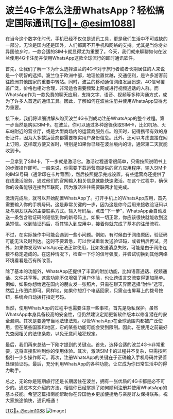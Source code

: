 # 波兰4G卡怎么注册WhatsApp？轻松搞定国际通讯[[TG💪+ @esim1088](https://t.me/s/esim1088)]

在当今这个数字化时代，手机已经不仅仅是通讯工具，更是我们生活中不可或缺的一部分。无论是国内还是国外，人们都离不开手机和网络的支持。尤其是当你身处异国他乡时，一款合适的SIM卡就显得尤为重要了。今天，我们就来聊聊如何在波兰使用4G卡注册并使用WhatsApp这款全球流行的即时通讯软件。

首先，让我们了解一下为什么选择波兰的4G卡对于旅行者或者长期居住的人来说是一个明智的选择。波兰位于欧洲中部，地理位置优越，交通便利，是许多游客前往欧洲其他国家的重要中转站。同时，波兰的移动通信网络发展迅速，4G信号覆盖广泛，价格也相对合理，非常适合需要频繁上网或进行视频通话的人群。而WhatsApp作为一款免费的聊天应用，支持文字、语音、视频等多种沟通方式，成为了许多人首选的通讯工具。因此，了解如何在波兰注册并使用WhatsApp显得尤为重要。

接下来，我们将详细讲解从购买波兰4G卡到成功注册WhatsApp的整个过程。第一步当然是购买SIM卡。在波兰，你可以通过多种途径获取SIM卡，比如机场、火车站附近的营业厅，或是大型商场内的运营商服务点。购买时，记得携带有效的身份证件，因为大多数运营商都需要核实用户身份信息。此外，还可以考虑直接在网上订购，这样既方便又省时，特别是如果你已经在波兰境内的话，通常第二天就能收到卡。

一旦拿到了SIM卡，下一步就是激活它。激活过程通常很简单，只需按照说明书上的步骤操作即可。一般来说，你需要下载运营商提供的官方应用程序，输入SIM卡的IMSI号码（通常印在卡片背面），然后按照提示完成设置。有些运营商还提供了在线激活服务，通过他们的官网输入相关信息就能快速激活。在这个过程中，确保你的设备能够连接到互联网，因为激活往往需要联网才能完成。

激活完成后，就可以开始配置WhatsApp了。打开手机上的WhatsApp应用，首先需要输入你的手机号码。这是非常关键的一步，因为这是你今后用来接收验证码以及与朋友联系的主要联系方式。输入号码后，点击“下一步”，WhatsApp会自动发送一条包含验证码的短信到你的新号码上。如果一切正常，你应该很快就能收到这条短信。收到验证码后，将其输入到应用中，接着你就完成了基本的注册流程。

不过，在实际操作中可能会遇到一些小问题。例如，有时候由于网络原因，验证码可能无法及时到达。这时不要着急，可以尝试重新发送验证码，或者稍后再试。另外，如果你发现WhatsApp无法正常使用，比如发送消息失败，可能是由于网络连接不稳定造成的。在这种情况下，检查一下你的信号强度，并尝试切换到其他网络环境看看是否有所改善。

除了基本的功能外，WhatsApp还提供了丰富的附加功能，比如语音通话、视频通话、文件共享等。这些功能不仅增强了用户体验，也让跨语言交流变得更加简单。例如，如果你想给远在国内的朋友发一张照片，只需在聊天界面选择“附件”选项，然后上传图片即可。同样地，如果你想打个电话回家，只需点击屏幕上的拨号按钮，系统会自动拨打指定号码。

当然，使用WhatsApp的过程中也需要注意一些事项。首先是隐私保护。虽然WhatsApp本身具备较高的安全性，但仍然建议定期更新软件版本以修复潜在的安全漏洞。其次是要遵守当地法律法规。尽管WhatsApp在全球范围内都被广泛使用，但在某些国家和地区，它的某些功能可能会受到限制。因此，在使用之前最好先查阅相关的法律条款，以免无意间触犯规定。

最后，我们再来总结一下刚才提到的关键点。首先，选择合适的波兰4G卡非常重要，这将直接影响到你的使用体验。其次，激活SIM卡的过程并不复杂，只需按照指引一步步操作即可。再次，注册WhatsApp的关键在于正确输入手机号码并妥善处理验证码。最后，充分利用WhatsApp的各种功能，让它成为你日常生活中的得力助手。

总之，无论你是短期旅行还是长期居住在波兰，拥有一张优质的4G卡都是必不可少的。通过本文介绍的方法，相信你已经掌握了如何顺利注册并使用WhatsApp的基本技能。希望这篇指南能帮助你在异国他乡更加便捷地与亲朋好友保持联系。祝大家旅途愉快，通讯畅通！

[[TG💪+ @esim1088](https://t.me/s/esim1088) ![Image](https://i.postimg.cc/4NQfJmqS/Snipaste-2025-05-13-00-14-12.png)]